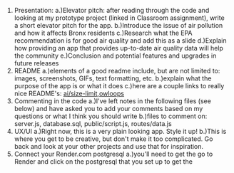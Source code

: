 1. Presentation: 
a.)Elevator pitch: after reading through the code and looking at my prototype project (linked in Classroom assignment), write a short elevator pitch for the app.
b.)Introduce the issue of air pollution and how it affects Bronx residents
c.)Research what the EPA recommendation is for good air quality and add this as a slide
d.)Explain how providing an app that provides up-to-date air quality data will help the community
e.)Conclusion and potential features and upgrades in future releases
2. README
a.)elements of a good readme include, but are not limited to: images, screenshots, GIFs, text formatting, etc.
b.)explain what the purpose of the app is or what it does
c.)here are a couple links to really nice README's: [ai/size-limit](https://github.com/ai/size-limit#readme),[owloops](https://github.com/owloops/updo#readme)
3. Commenting in the code
a.)I've left notes in the following files (see below)  and have asked you to add your comments based on my questions or what I think you should write
b.)files to comment on: server.js, database.sql, public/script.js, routes/data.js
4. UX/UI
a.)Right now, this is a very plain looking app. Style it up!
b.)This is where you get to be creative, but don't make it too complicated. Go back and look at your other projects and use that for inspiration.
5. Connect your Render.com postgresql 
a.)you'll need to get the go to Render and click on the postgresql that you set up to get the 
